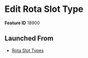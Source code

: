 # Edit Rota Slot Type

**Feature ID** 18900

## Launched From

- [Rota Slot Types](Rota%20Slot%20Types.md)











































































